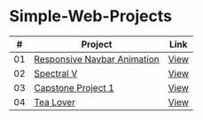 # Simple-Web-Projects

|  #  | Project                                                                                                                     | Link
| :-: | --------------------------------------------------------------------------------------------------------------------------- | ---------------------------------------------------------------------------- |
| 01  | [Responsive Navbar Animation](https://github.com/sandipswain/Sample-Web-Practice/tree/master/Animated%20Responsive%20Navbar)                            | [View](https://sandipswain.github.io/Simple-Web-Projects/Animated%20Responsive%20Navbar/index.html)
| 02  | [Spectral V](https://github.com/sandipswain/Simple-Web-Projects/tree/master/Spectral%20V)                                                               | [View](https://sandipswain.github.io/Simple-Web-Practice/Spectral%20V/css2.html)
| 03  | [Capstone Project 1](https://github.com/sandipswain/Simple-Web-Projects/tree/master/Capstone%20Project%201)                                             | [View](https://sandipswain.github.io/Simple-Web-Practice/Capstone%20Project%201/index.html)
| 04  | [Tea Lover](https://github.com/sandipswain/Simple-Web-Projects/tree/master/Tea%20Lover)                                                                 | [View](https://sandipswain.github.io/Simple-Web-Practice/Tea%20Lover/main.html)
